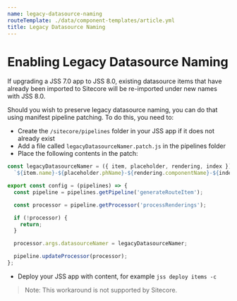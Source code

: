 ```yaml
---
name: legacy-datasource-naming
routeTemplate: ./data/component-templates/article.yml
title: Legacy Datasource Naming
---
```


# Enabling Legacy Datasource Naming

If upgrading a JSS 7.0 app to JSS 8.0, existing datasource items that have already been imported to Sitecore will be re-imported under new names with JSS 8.0.

Should you wish to preserve legacy datasource naming, you can do that using manifest pipeline patching. To do this, you need to:

* Create the `/sitecore/pipelines` folder in your JSS app if it does not already exist
* Add a file called `legacyDatasourceNamer.patch.js` in the pipelines folder
* Place the following contents in the patch:

```js
const legacyDatasourceNamer = ({ item, placeholder, rendering, index }) =>
  `${item.name}-${placeholder.phName}-${rendering.componentName}-${index + 1}`;

export const config = (pipelines) => {
  const pipeline = pipelines.getPipeline('generateRouteItem');

  const processor = pipeline.getProcessor('processRenderings');

  if (!processor) {
    return;
  }

  processor.args.datasourceNamer = legacyDatasourceNamer;

  pipeline.updateProcessor(processor);
};
```

* Deploy your JSS app with content, for example `jss deploy items -c`

> Note: This workaround is not supported by Sitecore.